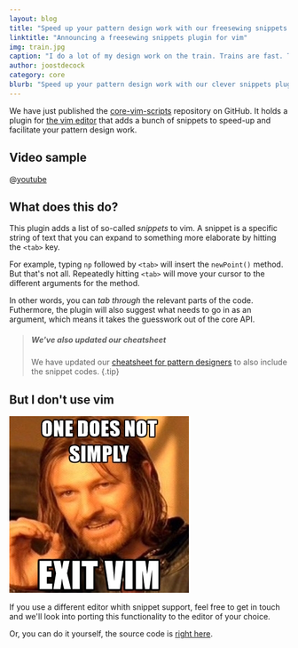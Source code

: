 ```yaml
---
layout: blog
title: "Speed up your pattern design work with our freesewing snippets plugin for vim"
linktitle: "Announcing a freesewing snippets plugin for vim"
img: train.jpg
caption: "I do a lot of my design work on the train. Trains are fast. This plugin makes you fast. You get the idea."
author: joostdecock
category: core
blurb: "Speed up your pattern design work with our clever snippets plugin for the most badass editor known to peoplekind. Bonus: video"
---
```

We have just published the [core-vim-scripts](https://github.com/freesewing/core-vim-snippets) repository on GitHub.
It holds a plugin for [the vim editor](http://www.vim.org/) that adds a bunch  of snippets to speed-up and 
facilitate your pattern design work.

## Video sample

@[youtube](1-JYayZdnpc)

## What does this do?

This plugin adds a list of so-called *snippets* to vim.
A snippet is a specific string of text that you can expand to something more elaborate by hitting the `<tab>` key.

For example, typing `np` followed by `<tab>` will insert the `newPoint()` method.
But that's not all. Repeatedly hitting `<tab>` will move your cursor to the different arguments for the method.

In other words, you can *tab through* the relevant parts of the code. Futhermore, the plugin will also suggest what needs to go in as an argument, which means it takes the guesswork out of the core API.

> ##### We've also updated our cheatsheet
>
> We have updated our [cheatsheet for pattern designers](/pdf/cheatsheet.pdf) to also include the snippet codes.
{.tip}

## But I don't use vim

![vim - It's not for everyone](/img/blog/core-vim-snippets/vim.jpg)

If you use a different editor whith snippet support, feel free to get in touch and we'll look into porting this functionality to the editor of your choice.

Or, you can do it yourself, the source code is [right here](https://github.com/freesewing/core-vim-snippets).
